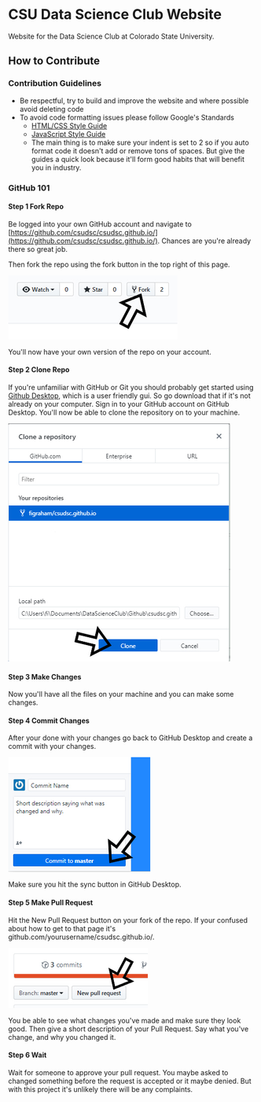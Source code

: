 # CSU Data Science Club Website

Website for the Data Science Club at Colorado State University.

## How to Contribute

### Contribution Guidelines

* Be respectful, try to build and improve the website and where possible avoid deleting code
* To avoid code formatting issues please follow Google's Standards
  * [HTML/CSS Style Guide](https://google.github.io/styleguide/htmlcssguide.html)
  * [JavaScript Style Guide](https://google.github.io/styleguide/javascriptguide.xml)
  * The main thing is to make sure your indent is set to 2 so if you auto format code it doesn't add or remove tons of spaces. But give the guides a quick look because it'll form good habits that will benefit you in industry.

### GitHub 101

#### Step 1 Fork Repo

Be logged into your own GitHub account and navigate to [https://github.com/csudsc/csudsc.github.io/](https://github.com/csudsc/csudsc.github.io/). Chances are you're already there so great job.

Then fork the repo using the fork button in the top right of this page.

![image of fork button](./images/readme/github101/forkbutton.jpg)

You'll now have your own version of the repo on your account.

#### Step 2 Clone Repo

If you're unfamiliar with GitHub or Git you should probably get started using [Github Desktop](https://desktop.github.com/), which is a user friendly gui. So go download that if it's not already on your computer. Sign in to your GitHub account on GitHub Desktop. You'll now be able to clone the repository on to your machine.

![image of cloning repo](./images/readme/github101/clonerepo.jpg)

#### Step 3 Make Changes

Now you'll have all the files on your machine and you can make some changes.

#### Step 4 Commit Changes

After your done with your changes go back to GitHub Desktop and create a commit with your changes.

![image of creating commit](./images/readme/github101/creatingcommit.jpg)

Make sure you hit the sync button in GitHub Desktop.

#### Step 5 Make Pull Request

Hit the New Pull Request button on your fork of the repo. If your confused about how to get to that page it's github.com/yourusername/csudsc.github.io/.

![image of New Pull Request Button](./images/readme/github101/newpullrequest.jpg)

You be able to see what changes you've made and make sure they look good. Then give a short description of your Pull Request. Say what you've change, and why you changed it.

#### Step 6 Wait

Wait for someone to approve your pull request. You maybe asked to changed something before the request is accepted or it maybe denied. But with this project it's unlikely there will be any complaints.